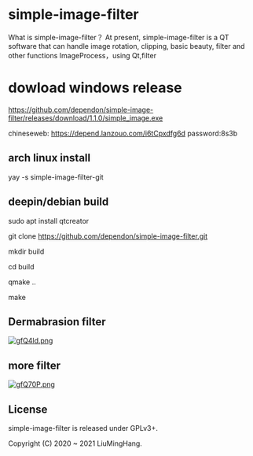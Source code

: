 # simple-image-filter
What is simple-image-filter？
At present, simple-image-filter is a QT software that can handle image rotation, clipping, basic beauty, filter and other functions
ImageProcess，using Qt,filter
# dowload windows release

https://github.com/dependon/simple-image-filter/releases/download/1.1.0/simple_image.exe

chineseweb:
https://depend.lanzouo.com/i6tCpxdfg6d
password:8s3b

## arch linux install 
yay -s simple-image-filter-git

## deepin/debian build
sudo apt install qtcreator 

git clone https://github.com/dependon/simple-image-filter.git

mkdir build

cd build

qmake ..

make 

## Dermabrasion filter
[![gfQ4ld.png](https://z3.ax1x.com/2021/05/18/gfQ4ld.png)](https://imgtu.com/i/gfQ4ld)

## more filter
[![gfQ70P.png](https://z3.ax1x.com/2021/05/18/gfQ70P.png)](https://imgtu.com/i/gfQ70P)


## License
simple-image-filter is released under GPLv3+. 

Copyright (C) 2020 ~ 2021 LiuMingHang. 
